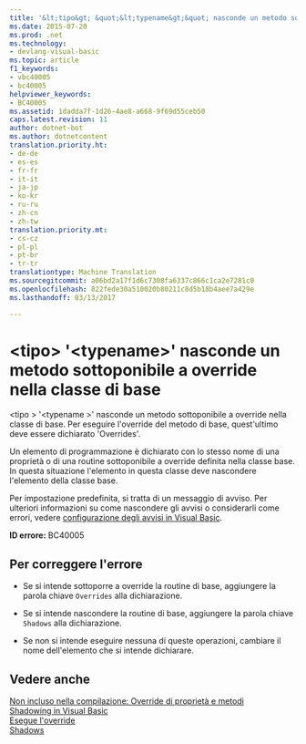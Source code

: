 ```yaml
---
title: '&lt;tipo&gt; &quot;&lt;typename&gt;&quot; nasconde un metodo sottoponibile a override nella classe di base | Documenti di Microsoft'
ms.date: 2015-07-20
ms.prod: .net
ms.technology:
- devlang-visual-basic
ms.topic: article
f1_keywords:
- vbc40005
- bc40005
helpviewer_keywords:
- BC40005
ms.assetid: 1dadda7f-1d26-4ae8-a668-9f69d55ceb50
caps.latest.revision: 11
author: dotnet-bot
ms.author: dotnetcontent
translation.priority.ht:
- de-de
- es-es
- fr-fr
- it-it
- ja-jp
- ko-kr
- ru-ru
- zh-cn
- zh-tw
translation.priority.mt:
- cs-cz
- pl-pl
- pt-br
- tr-tr
translationtype: Machine Translation
ms.sourcegitcommit: a06bd2a17f1d6c7308fa6337c866c1ca2e7281c0
ms.openlocfilehash: 822fede30a510020b80211c8d5b18b4aee7a429e
ms.lasthandoff: 03/13/2017

---
```

# <a name="lttypegt-39lttypenamegt39-shadows-an-overridable-method-in-the-base-class"></a>&lt;tipo&gt; '&lt;typename&gt;' nasconde un metodo sottoponibile a override nella classe di base
\<tipo > '\<typename >' nasconde un metodo sottoponibile a override nella classe di base. Per eseguire l'override del metodo di base, quest'ultimo deve essere dichiarato 'Overrides'.  
  
 Un elemento di programmazione è dichiarato con lo stesso nome di una proprietà o di una routine sottoponibile a override definita nella classe base. In questa situazione l'elemento in questa classe deve nascondere l'elemento della classe base.  
  
 Per impostazione predefinita, si tratta di un messaggio di avviso. Per ulteriori informazioni su come nascondere gli avvisi o considerarli come errori, vedere [configurazione degli avvisi in Visual Basic](https://docs.microsoft.com/visualstudio/ide/configuring-warnings-in-visual-basic).  
  
 **ID errore:** BC40005  
  
## <a name="to-correct-this-error"></a>Per correggere l'errore  
  
-   Se si intende sottoporre a override la routine di base, aggiungere la parola chiave `Overrides` alla dichiarazione.  
  
-   Se si intende nascondere la routine di base, aggiungere la parola chiave `Shadows` alla dichiarazione.  
  
-   Se non si intende eseguire nessuna di queste operazioni, cambiare il nome dell'elemento che si intende dichiarare.  
  
## <a name="see-also"></a>Vedere anche  
 [Non incluso nella compilazione: Override di proprietà e metodi](http://msdn.microsoft.com/en-us/2167e8f5-1225-4b13-9ebd-02591ba90213)   
 [Shadowing in Visual Basic](../../visual-basic/programming-guide/language-features/declared-elements/shadowing.md)   
 [Esegue l'override](../../visual-basic/language-reference/modifiers/overrides.md)   
 [Shadows](../../visual-basic/language-reference/modifiers/shadows.md)
